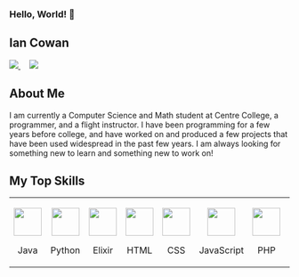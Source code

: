 ### Hello, World! 👋
## Ian Cowan
<p align="left">
  <a href="https://www.linkedin.com/in/ian-cowan/">
    <img src="https://img.shields.io/badge/LinkedIn-%230077B5.svg?&style=flat-square&logo=linkedin&logoColor=white" />
  </a>
  &nbsp;
  &nbsp;
  <a href="https://github.com/iccowan/">
    <img src="https://img.shields.io/badge/Github-%230A0A0A.svg?&style=flat-square&logo=Github&logoColor=white" />
  </a>
</p>

## About Me
I am currently a Computer Science and Math student at Centre College, a programmer, and a flight instructor. I have been programming for a few years before college, and have worked on and produced a few projects that have been used widespread in the past few years. I am always looking for something new to learn and something new to work on!

## My Top Skills
<table>
  <tr>
    <td>
      <p align="center">
        <img height="50px" src="https://cdn.svgporn.com/logos/java.svg" />
      </p>
      <p align="center">Java</p>
    </td>
    <td>
      <p align="center">
        <img height="50px" src="https://cdn.svgporn.com/logos/python.svg" />
      </p>
      <p align="center">Python</p>
    </td>
    <td>
      <p align="center">
        <img height="50px" src="https://www.vectorlogo.zone/logos/elixir-lang/elixir-lang-icon.svg" />
      </p>
      <p align="center">Elixir</p>
    </td>
    <td>
      <p align="center">
        <img height="50px" src="https://cdn.svgporn.com/logos/html-5.svg" />
      </p>
      <p align="center">HTML</p>
    </td>
    <td>
      <p align="center">
        <img height="50px" src="https://cdn.svgporn.com/logos/css-3.svg" />
      </p>
      <p align="center">CSS</p>
    </td>
    <td>
      <p align="center">
        <img height="50px" src="https://cdn.svgporn.com/logos/javascript.svg" />
      </p>
      <p align="center">JavaScript</p>
    </td>
    <td>
      <p align="center">
        <img height="50px" src="https://cdn.svgporn.com/logos/php.svg" />
      </p>
      <p align="center">PHP</p>
    </td>
    <td>
      <p align="center">
        <img height="50px" src="https://cdn.svgporn.com/logos/laravel.svg" />
      </p>
      <p align="center">Laravel</p>
    </td>
    <td>
      <p align="center">
        <img height="50px" src="https://cdn.svgporn.com/logos/mysql.svg" />
      </p>
      <p align="center">MySQL</p>
    </td>
    <td>
      <p align="center">
        <img height="50px" src="https://cdn.svgporn.com/logos/postgresql.svg" />
      </p>
      <p align="center">PostgreSQL</p>
    </td>
    <td>
      <p align="center">
        <img height="50px" src="https://cdn.svgporn.com/logos/linux-tux.svg" />
      </p>
      <p align="center">Linux</p>
    </td>
  </tr>
</table>
